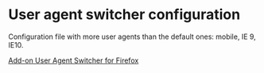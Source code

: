 User agent switcher configuration
========================

Configuration file with more user agents than the default ones: mobile, IE 9, IE10. 

[Add-on User Agent Switcher for Firefox](http://chrispederick.com/work/user-agent-switcher/)